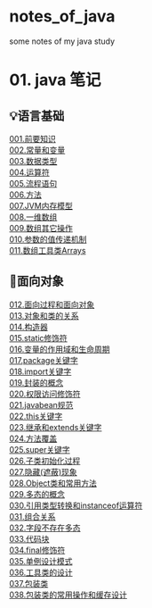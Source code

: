 # notes_of_java
some notes of my java study

# 01. java 笔记 
## :bulb:语言基础
<a href="01.java_notes\001.前要知识.md">001.前要知识</a>  
<a href="01.java_notes\002.常量和变量.md">002.常量和变量</a>  
<a href="01.java_notes\003.数据类型.md">003.数据类型</a>  
<a href="01.java_notes\004.运算符.md">004.运算符</a>  
<a href="01.java_notes\005.流程语句.md">005.流程语句</a>  
<a href="01.java_notes\006.方法.md">006.方法</a>  
<a href="01.java_notes\007.JVM内存模型.md">007.JVM内存模型</a>  
<a href="01.java_notes\008.一维数组.md">008.一维数组</a>  
<a href="01.java_notes\009.数组其它操作.md">009.数组其它操作</a>  
<a href="01.java_notes\010.参数的值传递机制.md">010.参数的值传递机制</a>  
<a href="01.java_notes\011.数组工具类Arrays.md">011.数组工具类Arrays</a>   

## :green_apple:面向对象

<a href="01.java_notes\012.面向过程和面向对象.md">012.面向过程和面向对象</a>  
<a href="01.java_notes\013.对象和类的关系.md">013.对象和类的关系</a>  
<a href="01.java_notes\014.构造器.md">014.构造器</a>  
<a href="01.java_notes\015.static修饰符.md">015.static修饰符</a>  
<a href="01.java_notes\016.变量的作用域和生命周期.md">016.变量的作用域和生命周期</a>  
<a href="01.java_notes\017.package关键字.md">017.package关键字</a>  
<a href="01.java_notes\018.import关键字.md">018.import关键字</a>  
<a href="01.java_notes\019.封装的概念.md">019.封装的概念</a>  
<a href="01.java_notes\020.权限访问修饰符.md">020.权限访问修饰符</a>  
<a href="01.java_notes\021.javabean规范.md">021.javabean规范</a>  
<a href="01.java_notes\022.this关键字.md">022.this关键字</a>  
<a href="01.java_notes\023.继承和extends关键字.md">023.继承和extends关键字</a>  
<a href="01.java_notes\024.方法覆盖.md">024.方法覆盖</a>  
<a href="01.java_notes\025.super关键字.md">025.super关键字</a>  
<a href="01.java_notes\026.子类初始化过程.md">026.子类初始化过程</a>  
<a href="01.java_notes\027.隐藏(遮蔽)现象.md">027.隐藏(遮蔽)现象</a>  
<a href="01.java_notes\028.Object类和常用方法.md">028.Object类和常用方法</a>  
<a href="01.java_notes\029.多态的概念.md">029.多态的概念</a>  
<a href="01.java_notes\030.引用类型转换和instanceof运算符.md">030.引用类型转换和instanceof运算符</a>  
<a href="01.java_notes\031.组合关系.md">031.组合关系</a>  
<a href="01.java_notes\032.字段不存在多态.md">032.字段不存在多态</a>  
<a href="01.java_notes\033.代码块.md">033.代码块</a>  
<a href="01.java_notes\034.final修饰符.md">034.final修饰符</a>  
<a href="01.java_notes\035.单例设计模式.md">035.单例设计模式</a>  
<a href="01.java_notes\036.工具类的设计.md">036.工具类的设计</a>  
<a href="01.java_notes\037.包装类.md">037.包装类</a>  
<a href="01.java_notes\038.包装类的常用操作和缓存设计.md">038.包装类的常用操作和缓存设计</a>  
<a href=""></a>  
<a href=""></a>  
<a href=""></a>  
<a href=""></a>  
<a href=""></a>  
<a href=""></a>  
<a href=""></a>  
<a href=""></a>  
<a href=""></a>  
<a href=""></a>  
<a href=""></a>  
<a href=""></a>  
<a href=""></a>  
<a href=""></a>  
<a href=""></a>  
<a href=""></a>  
<a href=""></a>  
<a href=""></a>  
<a href=""></a>  
<a href=""></a>  
<a href=""></a>  
<a href=""></a>  
<a href=""></a>  
<a href=""></a>  
<a href=""></a>  
<a href=""></a>  
<a href=""></a>  
<a href=""></a>  
<a href=""></a>  
<a href=""></a>  